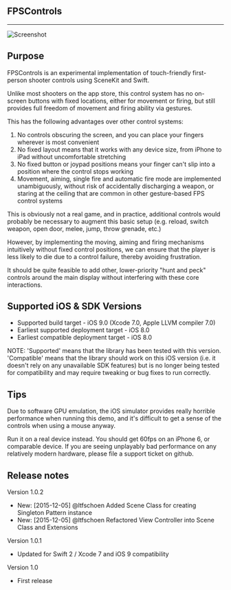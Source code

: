 FPSControls
--------------
--------------

![Screenshot](https://raw.github.com/nicklockwood/FPSControls/master/Screenshot.jpg)


Purpose
--------------

FPSControls is an experimental implementation of touch-friendly first-person shooter controls using SceneKit and Swift.

Unlike most shooters on the app store, this control system has no on-screen buttons with fixed locations, either for movement or firing, but still provides full freedom of movement and firing ability via gestures.

This has the following advantages over other control systems:

1. No controls obscuring the screen, and you can place your fingers wherever is most convenient
2. No fixed layout means that it works with any device size, from iPhone to iPad without uncomfortable stretching
3. No fixed button or joypad positions means your finger can't slip into a position where the control stops working
4. Movement, aiming, single fire and automatic fire mode are implemented unambiguously, without risk of accidentally discharging a weapon, or staring at the ceiling that are common in other gesture-based FPS control systems

This is obviously not a real game, and in practice, additional controls would probably be necessary to augment this basic setup (e.g. reload, switch weapon, open door, melee, jump, throw grenade, etc.)

However, by implementing the moving, aiming and firing mechanisms intuitively without fixed control positions, we can ensure that the player is less likely to die due to a control failure, thereby avoiding frustration.

It should be quite feasible to add other, lower-priority "hunt and peck" controls around the main display without interfering with these core interactions.


Supported iOS & SDK Versions
-----------------------------

* Supported build target - iOS 9.0 (Xcode 7.0, Apple LLVM compiler 7.0)
* Earliest supported deployment target - iOS 8.0
* Earliest compatible deployment target - iOS 8.0

NOTE: 'Supported' means that the library has been tested with this version. 'Compatible' means that the library should work on this iOS version (i.e. it doesn't rely on any unavailable SDK features) but is no longer being tested for compatibility and may require tweaking or bug fixes to run correctly.


Tips
-------

Due to software GPU emulation, the iOS simulator provides really horrible performance when running this demo, and it's difficult to get a sense of the controls when using a mouse anyway.

Run it on a real device instead. You should get 60fps on an iPhone 6, or comparable device. If you are seeing unplayably bad performance on any relatively modern hardware, please file a support ticket on github.


Release notes
---------------

Version 1.0.2

- New: [2015-12-05] @ltfschoen Added Scene Class for creating Singleton Pattern instance
- New: [2015-12-05] @ltfschoen Refactored View Controller into Scene Class and Extensions

Version 1.0.1

- Updated for Swift 2 / Xcode 7 and iOS 9 compatibility

Version 1.0

- First release